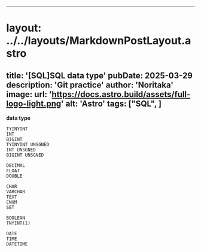 
---
# layout: ../../layouts/MarkdownPostLayout.astro
title: '[SQL]SQL data type'
pubDate: 2025-03-29
description: 'Git practice'
author: 'Noritaka'
image:
    url: 'https://docs.astro.build/assets/full-logo-light.png'
    alt: 'Astro'
tags: ["SQL", ]
---



**data type**
```
TYINYINT
INT
BIGINT
TYINYINT UNSGNED
INT UNSGNED
BIGINT UNSGNED

DECIMAL
FLOAT
DOUBLE

CHAR
VARCHAR
TEXT
ENUM 
SET

BOOLEAN
TNYINT(1)

DATE
TIME
DATETIME
```
